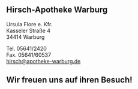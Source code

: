 ## Hirsch-Apotheke Warburg

Ursula Flore e. Kfr.  
Kasseler Straße 4  
34414 Warburg  

Tel. 05641/2420  
Fax. 05641/60537  
<a href="mailto:hirsch@apotheke-warburg.de">hirsch@apotheke-warburg.de</a>  

## Wir freuen uns auf ihren Besuch!
